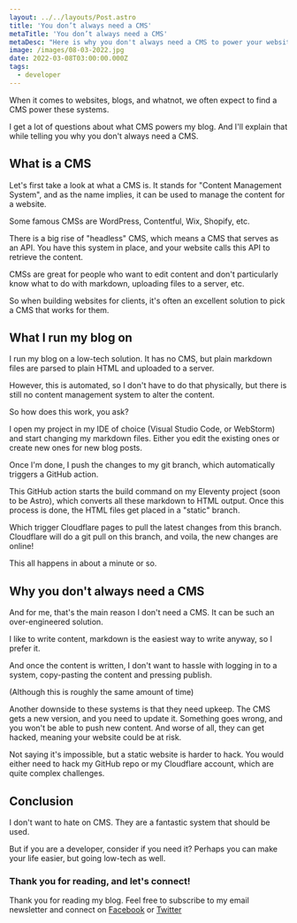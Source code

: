 ```yaml
---
layout: ../../layouts/Post.astro
title: 'You don’t always need a CMS'
metaTitle: 'You don’t always need a CMS'
metaDesc: "Here is why you don't always need a CMS to power your website"
image: /images/08-03-2022.jpg
date: 2022-03-08T03:00:00.000Z
tags:
  - developer
---
```


When it comes to websites, blogs, and whatnot, we often expect to find a CMS power these systems.

I get a lot of questions about what CMS powers my blog.
And I'll explain that while telling you why you don't always need a CMS.

## What is a CMS

Let's first take a look at what a CMS is. It stands for "Content Management System", and as the name implies, it can be used to manage the content for a website.

Some famous CMSs are WordPress, Contentful, Wix, Shopify, etc.

There is a big rise of "headless" CMS, which means a CMS that serves as an API.
You have this system in place, and your website calls this API to retrieve the content.

CMSs are great for people who want to edit content and don't particularly know what to do with markdown, uploading files to a server, etc.

So when building websites for clients, it's often an excellent solution to pick a CMS that works for them.

## What I run my blog on

I run my blog on a low-tech solution.
It has no CMS, but plain markdown files are parsed to plain HTML and uploaded to a server.

However, this is automated, so I don't have to do that physically, but there is still no content management system to alter the content.

So how does this work, you ask?

I open my project in my IDE of choice (Visual Studio Code, or WebStorm) and start changing my markdown files.
Either you edit the existing ones or create new ones for new blog posts.

Once I'm done, I push the changes to my git branch, which automatically triggers a GitHub action.

This GitHub action starts the build command on my Eleventy project (soon to be Astro), which converts all these markdown to HTML output.
Once this process is done, the HTML files get placed in a "static" branch.

Which trigger Cloudflare pages to pull the latest changes from this branch.
Cloudflare will do a git pull on this branch, and voila, the new changes are online!

This all happens in about a minute or so.

## Why you don't always need a CMS

And for me, that's the main reason I don't need a CMS. It can be such an over-engineered solution.

I like to write content, markdown is the easiest way to write anyway, so I prefer it.

And once the content is written, I don't want to hassle with logging in to a system, copy-pasting the content and pressing publish.

(Although this is roughly the same amount of time)

Another downside to these systems is that they need upkeep. The CMS gets a new version, and you need to update it.
Something goes wrong, and you won't be able to push new content.
And worse of all, they can get hacked, meaning your website could be at risk.

Not saying it's impossible, but a static website is harder to hack. You would either need to hack my GitHub repo or my Cloudflare account, which are quite complex challenges.

## Conclusion

I don't want to hate on CMS. They are a fantastic system that should be used.

But if you are a developer, consider if you need it?
Perhaps you can make your life easier, but going low-tech as well.

### Thank you for reading, and let's connect!

Thank you for reading my blog. Feel free to subscribe to my email newsletter and connect on [Facebook](https://www.facebook.com/DailyDevTipsBlog) or [Twitter](https://twitter.com/DailyDevTips1)
